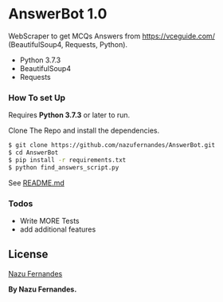 # AnswerBot 1.0 

WebScraper to get MCQs Answers from https://vceguide.com/ (BeautifulSoup4, Requests, Python).

  - Python 3.7.3
  - BeautifulSoup4
  - Requests




### How To set Up

Requires **Python 3.7.3** or later to run.

Clone The Repo and install the dependencies.

```sh
$ git clone https://github.com/nazufernandes/AnswerBot.git
$ cd AnswerBot
$ pip install -r requirements.txt
$ python find_answers_script.py 
```





See [README.md](https://github.com/nazufernandes/AnswerBot/blob/master/README.md)


### Todos

 - Write MORE Tests
 - add additional features

License
----

[Nazu Fernandes](https://github.com/nazufernandes/)


**By Nazu Fernandes.**

   [nazu]: <https://github.com/nazufernandes/>
   [git-repo-url]: <https://github.com/nazufernandes/AnswerBot.git>
   [python]: <https://www.python.org/>
   [requests]: <https://pypi.org/project/requests/>
   [beautifulsoup4]: <https://pypi.org/project/beautifulsoup4/>
  

